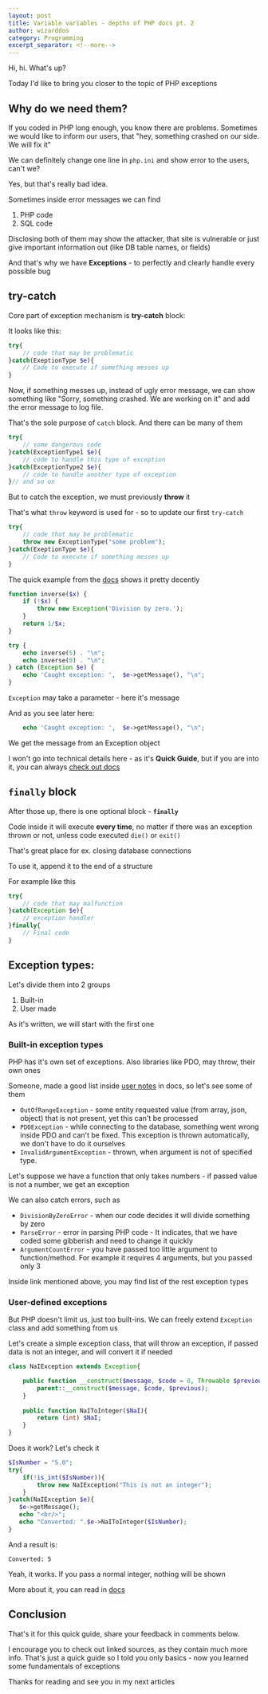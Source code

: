 ```yaml
---
layout: post
title: Variable variables - depths of PHP docs pt. 2 
author: wizarddos
category: Programming
excerpt_separator: <!--more-->
---
```



Hi, hi. What's up? 

Today I'd like to bring you closer to the topic of PHP exceptions

<!--more-->
## Why do we need them?

If you coded in PHP long enough, you know there are problems. Sometimes we would like to inform our users, that  "hey, something crashed on our side. We will fix it"

We can definitely change one line in `php.ini` and show error to the users, can't we?

Yes, but that's really bad idea.

Sometimes inside error messages we can find 

1. PHP code
2. SQL code

Disclosing both of them may show the attacker, that site is vulnerable or just give important information out (like DB table names, or fields)

And that's why we have **Exceptions** - to perfectly and clearly handle every possible bug

## try-catch

Core part of exception mechanism is **try-catch** block:

It looks like this:
```php
try{
    // code that may be problematic
}catch(ExeptionType $e){
    // Code to execute if something messes up
}
```

Now, if something messes up, instead of ugly error message, we can show something like "Sorry, something crashed. We are working on it" and add the error message to log file.

That's the sole purpose of `catch` block. And there can be many of them

```php
try{
    // some dangerous code
}catch(ExceptionType1 $e){
    // code to handle this type of exception
}catch(ExceptionType2 $e){
    // code to handle another type of exception
}// and so on
``` 

But to catch the exception, we must previously **throw** it

That's what `throw` keyword is used for - so to update our first `try-catch`

```php
try{
    // code that may be problematic
    throw new ExceptionType("some problem");
}catch(ExeptionType $e){
    // Code to execute if something messes up
}
```

The quick example from the [docs](https://www.php.net/manual/en/language.exceptions.php) shows it pretty decently

```php
function inverse($x) {
    if (!$x) {
        throw new Exception('Division by zero.');
    }
    return 1/$x;
}

try {
    echo inverse(5) . "\n";
    echo inverse(0) . "\n";
} catch (Exception $e) {
    echo 'Caught exception: ',  $e->getMessage(), "\n";
}
```

`Exception` may take a parameter - here it's message

And as you see later here:
```php
    echo 'Caught exception: ',  $e->getMessage(), "\n";
```
We get the message from an Exception object

I won't go into technical details here - as it's **Quick Guide**, but if you are into it, you can always [check out docs](https://www.php.net/manual/en/language.exceptions.php#language.exceptions)


## `finally` block

After those up, there is one optional block - **`finally`**

Code inside it will execute **every time**, no matter if there was an exception thrown or not, unless code executed `die()` or `exit()`

That's great place for ex. closing database connections 

To use it, append it to the end of a structure

For example like this
```php
try{
    // code that may malfunction
}catch(Exception $e){
    // exception handler
}finally{
    // Final code
}
```

## Exception types:

Let's divide them into 2 groups

1. Built-in
2. User made

As it's written, we will start with the first one

### Built-in exception types

PHP has it's own set of exceptions. Also libraries like PDO, may throw, their own ones

Someone, made a good list inside [user notes](https://www.php.net/manual/en/class.exception.php) in docs, so let's see some of them

- `OutOfRangeException` - some entity requested value (from array, json, object) that is not present, yet this can't be processed
- `PDOException` - while connecting to the database, something went wrong inside PDO and can't be fixed. This exception is thrown automatically, we don't have to do it ourselves
- `InvalidArgumentException` - thrown, when argument is not of specified type. 

Let's suppose we have a function that only takes numbers - if passed value is not a number, we get an exception


We can also catch errors, such as

- `DivisionByZeroError` - when our code decides it will divide something by zero
- `ParseError` - error in parsing PHP code - It indicates, that we have coded some gibberish and need to change it quickly
- `ArgumentCountError` - you have passed too little argument to function/method. For example it requires 4 arguments, but you passed only 3

Inside link mentioned above, you may find list of the rest exception types

### User-defined exceptions

But PHP doesn't limit us, just too built-ins. We can freely extend `Exception` class and add something from us

Let's create a simple exception class, that will throw an exception, if passed data is not an integer, and will convert it if needed

```php
class NaIException extends Exception{

    public function __construct($message, $code = 0, Throwable $previous = null) {
        parent::__construct($message, $code, $previous);
    }
    
    public function NaIToInteger($NaI){
    	return (int) $NaI;
    }
}
```
Does it work? Let's check it

```php
$IsNumber = "5.0";
try{
	if(!is_int($IsNumber)){
    	throw new NaIException("This is not an integer");
    }
}catch(NaIException $e){
   $e->getMessage();
   echo "<br/>";
   echo "Converted: ".$e->NaIToInteger($IsNumber);
}
```

And a result is:
```
Converted: 5 
```

Yeah, it works. If you pass a normal integer, nothing will be shown

More about it, you can read in [docs](https://www.php.net/manual/en/language.exceptions.extending.php)


## Conclusion

That's it for this quick guide, share your feedback in comments below.

I encourage you to check out linked sources, as they contain much more info. That's just a quick guide so I told you only basics - now you learned some fundamentals of exceptions

Thanks for reading and see you in my next articles